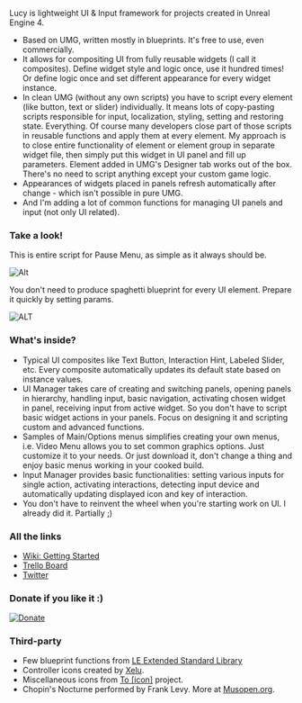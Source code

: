 Lucy is lightweight UI & Input framework for projects created in Unreal Engine 4. 
* Based on UMG, written mostly in blueprints. It's free to use, even commercially.
* It allows for compositing UI from fully reusable widgets (I call it composites). Define widget style and logic once, use it hundred times! Or define logic once and set different appearance for every widget instance.
* In clean UMG (without any own scripts) you have to script every element (like button, text or slider) individually. It means lots of copy-pasting scripts responsible for input, localization, styling, setting and restoring state. Everything. Of course many developers close part of those scripts in reusable functions and apply them at every element. My approach is to close entire functionality of element or element group in separate widget file, then simply put this widget in UI panel and fill up parameters. Element added in UMG's Designer tab works out of the box. There's no need to script anything except your custom game logic.
* Appearances of widgets placed in panels refresh automatically after change - which isn't possible in pure UMG.
* And I'm adding a lot of common functions for managing UI panels and input (not only UI related).

### Take a look!
This is entire script for Pause Menu, as simple as it always should be.

![Alt](http://i.imgur.com/Y0VAygC.png "Pause Menu")

You don't need to produce spaghetti blueprint for every UI element. Prepare it quickly by setting params.

![ALT](http://i.imgur.com/2e31OQV.png "Params")

### What's inside?
* Typical UI composites like Text Button, Interaction Hint, Labeled Slider, etc. Every composite automatically updates its default state based on instance values.
* UI Manager takes care of creating and switching panels, opening panels in hierarchy, handling input, basic navigation, activating chosen widget in panel, receiving input from active widget. So you don't have to script basic widget actions in your panels. Focus on designing it and scripting custom and advanced functions.
* Samples of Main/Options menus simplifies creating your own menus, i.e. Video Menu allows you to set common graphics options. Just customize it to your needs. Or just download it, don't change a thing and enjoy basic menus working in your cooked build.
* Input Manager provides basic functionalities: setting various inputs for single action, activating interactions, detecting input device and automatically updating displayed icon and key of interaction.
* You don't have to reinvent the wheel when you're starting work on UI. I already did it. Partially ;)

### All the links
* [Wiki: Getting Started](https://github.com/kjustynski/Lucy/wiki/Getting-Started)
* [Trello Board](https://trello.com/b/p4HZ0RuB/lucy)
* [Twitter](https://twitter.com/kjustynski)

### Donate if you like it :)
[![Donate](https://img.shields.io/badge/Donate-PayPal-green.svg)](https://www.paypal.com/cgi-bin/webscr?cmd=_s-xclick&hosted_button_id=LDSUHMU28QRRL)

### Third-party 
* Few blueprint functions from [LE Extended Standard Library](https://www.unrealengine.com/marketplace/low-entry-extended-standard-library)
* Controller icons created by [Xelu](http://opengameart.org/content/free-keyboard-and-controllers-prompts-pack).
* Miscellaneous icons from  [To [icon]](http://www.toicon.com/about) project.
* Chopin's Nocturne performed by Frank Levy. More at [Musopen.org](https://musopen.org/music/245/frederic-chopin/nocturnes-op-9/).

